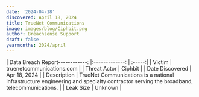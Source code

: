 ```yaml
---
date: '2024-04-18'
discovered: April 18, 2024
title: TrueNet Communications
image: images/blog/Ciphbit.png
author: Breachsense Support
draft: false
yearmonths: 2024/april
---
```


| Data Breach Report------------:     |:-------------:    | :-----:|
| Victim      | truenetcommunications.com      | 
| Threat Actor      | Ciphbit      | 
| Date Discovered      | Apr 18, 2024      | 
| Description      | TrueNet Communications is a national infrastructure engineering and specialty contractor serving the broadband, telecommunications.      | 
| Leak Size      | Unknown      | 

